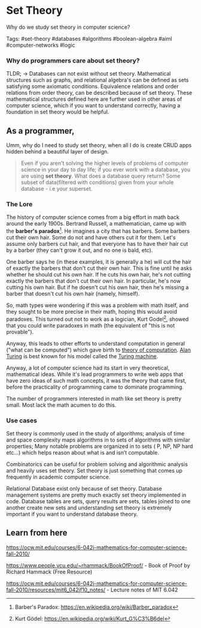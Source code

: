 # Set Theory

Why do we study set theory in computer science?

Tags: #set-theory #databases #algorithms #boolean-algebra #aiml #computer-networks #logic

### Why do programmers care about set theory?

TLDR; -> Databases can not exist without set theory. Mathematical structures such as graphs, and relational algebra's can be defined as sets satisfying some axiomatic conditions. Equivalence relations and order relations from order theory, can be described because of set theory. These mathematical structures defined here are further used in other areas of computer science, which if you want to understand correctly, having a foundation in set theory would be helpful.

## As a programmer, 

Umm, why do I need to study set theory, when all I do is create CRUD apps hidden behind a beautiful layer of design. 

> Even if you aren't solving the higher levels of problems of computer science in your day to day life; if you ever work with a database, you are using **set theory**. What does a database query return? Some subset of data(filtered with conditions) given from your whole database - i.e your superset.

### The Lore

The history of computer science comes from a big effort in math back around the early 1900s. Bertrand Russell, a mathematician, came up with the **barber's paradox**[^1]. He imagines a city that has barbers. Some barbers cut their own hair. Some do not and have others cut it for them. Let's assume only barbers cut hair, and that everyone has to have their hair cut by a barber (they can't grow it out, and no one is bald, etc).

One barber says he (in these examples, it is generally a he) will cut the hair of exactly the barbers that don't cut their own hair. This is fine until he asks whether he should cut his own hair. If he cuts his own hair, he's not cutting exactly the barbers that don't cut their own hair. In particular, he's now cutting his own hair. But if he doesn't cut his own hair, then he's missing a barber that doesn't cut his own hair (namely, himself).

So, math types were wondering if this was a problem with math itself, and they sought to be more precise in their math, hoping this would avoid paradoxes. This turned out not to work as a logician, Kurt Godel[^2], showed that you could write paradoxes in math (the equivalent of "this is not provable").

Anyway, this leads to other efforts to understand computation in general ("what can be computed") which gave birth to [theory of computation](https://en.wikipedia.org/wiki/Theory_of_computation). [Alan Turing](https://en.wikipedia.org/wiki/Alan_turing) is best known for his model called the [Turing machine](https://en.wikipedia.org/wiki/Turing_machine).

Anyway, a lot of computer science had its start in very theoretical, mathematical ideas. While it's lead programmers to write web apps that have zero ideas of such math concepts, it was the theory that came first, before the practicality of programming came to dominate programming.

The number of programmers interested in math like set theory is pretty small. Most lack the math acumen to do this.

### Use cases

Set theory is commonly used in the study of algorithms; analysis of time and space complexity maps algorithms in to sets of algorithms with similar properties; Many notable problems are organized in to sets ( P, NP, NP hard etc…) which helps reason about what is and isn’t computable.

Combinatorics can be useful for problem solving and algorithmic analysis and heavily uses set theory. Set theory is just something that comes up frequently in academic computer science.

Relational Database exist only because of set theory. Database management systems are pretty much exactly set theory implemented in code. Database tables are sets, query results are sets, tables joined to one another create new sets and understanding set theory is extremely important if you want to understand database theory.

[^1]: Barber's Paradox: https://en.wikipedia.org/wiki/Barber_paradox
[^2]: Kurt Gödel: https://en.wikipedia.org/wiki/Kurt_G%C3%B6del

## Learn from here

https://ocw.mit.edu/courses/6-042j-mathematics-for-computer-science-fall-2010/

https://www.people.vcu.edu/~rhammack/BookOfProof/ - Book of Proof by Richard Hammack (Free Resource)

https://ocw.mit.edu/courses/6-042j-mathematics-for-computer-science-fall-2010/resources/mit6_042jf10_notes/ - Lecture notes of MIT 6.042